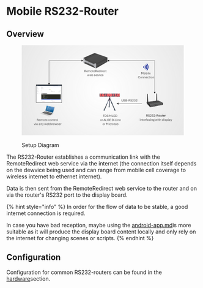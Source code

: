 # Mobile RS232-Router

## Overview

<figure><img src="../../../../.gitbook/assets/Remote Redirect Rs232-Router.png" alt=""><figcaption><p>Setup Diagram</p></figcaption></figure>

The RS232-Router establishes a communication link with the RemoteRedirect web service via the internet (the connection itself depends on the dewvice being used and can range from mobile cell coverage to wireless internet to ethernet internet).&#x20;

Data is then sent from the RemoteRedirect web service to the router and on via the router's RS232 port to the display board.&#x20;

{% hint style="info" %}
In order for the flow of data to be stable, a good internet connection is required.&#x20;

In case you have bad reception, maybe using the [android-app.md](android-app.md "mention")is more suitable as it will produce the display board content locally and only rely on the internet for changing scenes or scripts.&#x20;
{% endhint %}

## Configuration

Configuration for common RS232-routers can be found in the [hardware](../../../../readme/hardware/ "mention")section.
